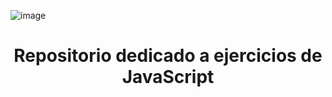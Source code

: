 ![image](https://user-images.githubusercontent.com/73592097/155223570-78dcce61-cd60-417c-b19f-725865b86cfe.png)


# <p align="center">Repositorio dedicado a ejercicios de JavaScript</p> #

